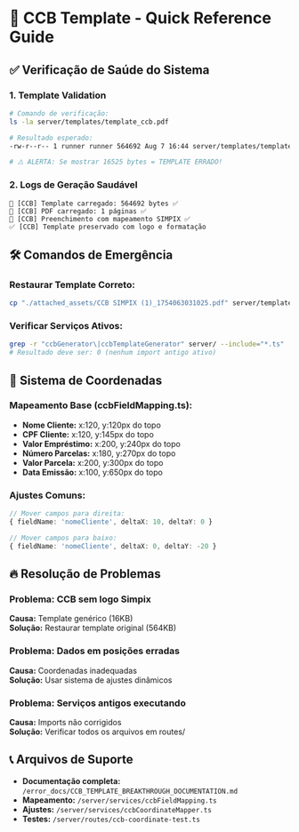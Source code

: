 # 🚀 CCB Template - Quick Reference Guide

## ✅ Verificação de Saúde do Sistema

### 1. Template Validation
```bash
# Comando de verificação:
ls -la server/templates/template_ccb.pdf

# Resultado esperado:
-rw-r--r-- 1 runner runner 564692 Aug 7 16:44 server/templates/template_ccb.pdf

# ⚠️ ALERTA: Se mostrar 16525 bytes = TEMPLATE ERRADO!
```

### 2. Logs de Geração Saudável
```
📄 [CCB] Template carregado: 564692 bytes ✅
📄 [CCB] PDF carregado: 1 páginas ✅
📄 [CCB] Preenchimento com mapeamento SIMPIX ✅
✅ [CCB] Template preservado com logo e formatação
```

## 🛠️ Comandos de Emergência

### Restaurar Template Correto:
```bash
cp "./attached_assets/CCB SIMPIX (1)_1754063031025.pdf" server/templates/template_ccb.pdf
```

### Verificar Serviços Ativos:
```bash
grep -r "ccbGenerator\|ccbTemplateGenerator" server/ --include="*.ts" | grep -v ".LEGADO"
# Resultado deve ser: 0 (nenhum import antigo ativo)
```

## 📍 Sistema de Coordenadas

### Mapeamento Base (ccbFieldMapping.ts):
- **Nome Cliente:** x:120, y:120px do topo
- **CPF Cliente:** x:120, y:145px do topo  
- **Valor Empréstimo:** x:200, y:240px do topo
- **Número Parcelas:** x:180, y:270px do topo
- **Valor Parcela:** x:200, y:300px do topo
- **Data Emissão:** x:100, y:650px do topo

### Ajustes Comuns:
```typescript
// Mover campos para direita:
{ fieldName: 'nomeCliente', deltaX: 10, deltaY: 0 }

// Mover campos para baixo:
{ fieldName: 'nomeCliente', deltaX: 0, deltaY: -20 }
```

## 🔥 Resolução de Problemas

### Problema: CCB sem logo Simpix
**Causa:** Template genérico (16KB)  
**Solução:** Restaurar template original (564KB)

### Problema: Dados em posições erradas
**Causa:** Coordenadas inadequadas  
**Solução:** Usar sistema de ajustes dinâmicos

### Problema: Serviços antigos executando
**Causa:** Imports não corrigidos  
**Solução:** Verificar todos os arquivos em routes/

## 📞 Arquivos de Suporte

- **Documentação completa:** `/error_docs/CCB_TEMPLATE_BREAKTHROUGH_DOCUMENTATION.md`
- **Mapeamento:** `/server/services/ccbFieldMapping.ts`
- **Ajustes:** `/server/services/ccbCoordinateMapper.ts`
- **Testes:** `/server/routes/ccb-coordinate-test.ts`